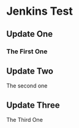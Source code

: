 # Jenkins Test
## Update One
### The First One
## Update Two
The second one
## Update Three
The Third One
